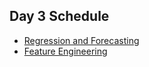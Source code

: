 ## Day 3 Schedule

* [Regression and Forecasting](regression.md)
* [Feature Engineering](featureengineering.md)



